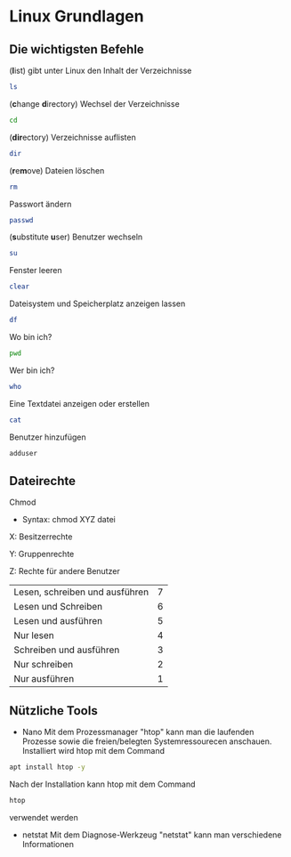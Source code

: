 # Linux Grundlagen

## Die wichtigsten Befehle

(**l**ist) gibt unter Linux den Inhalt der Verzeichnisse

```bash
ls
```

(**c**hange **d**irectory) Wechsel der Verzeichnisse

```bash
cd
```

(**dir**ectory) Verzeichnisse auflisten

```bash
dir
```

(**r**e**m**ove) Dateien löschen

```bash
rm
```

Passwort ändern

```bash
passwd
```

(**s**ubstitute **u**ser) Benutzer wechseln

```bash
su
```

Fenster leeren

```bash
clear
```

Dateisystem und Speicherplatz anzeigen lassen

```bash
df
```

Wo bin ich?

```bash
pwd
```

Wer bin ich?

```bash
who
```

Eine Textdatei anzeigen oder erstellen

```bash
cat
```

Benutzer hinzufügen

```bash
adduser
```

## Dateirechte

Chmod

* Syntax: chmod XYZ datei

X: Besitzerrechte

Y: Gruppenrechte

Z: Rechte für andere Benutzer

|                                |   |
| ------------------------------ | - |
| Lesen, schreiben und ausführen | 7 |
| Lesen und Schreiben            | 6 |
| Lesen und ausführen            | 5 |
| Nur lesen                      | 4 |
| Schreiben und ausführen        | 3 |
| Nur schreiben                  | 2 |
| Nur ausführen                  | 1 |

## Nützliche Tools

* Nano Mit dem Prozessmanager "htop" kann man die laufenden Prozesse sowie die freien/belegten Systemressourecen anschauen. Installiert wird htop mit dem Command

```bash
apt install htop -y
```
Nach der Installation kann htop mit dem Command 
```bash
htop
```
verwendet werden

* netstat
Mit dem Diagnose-Werkzeug "netstat" kann man verschiedene Informationen
